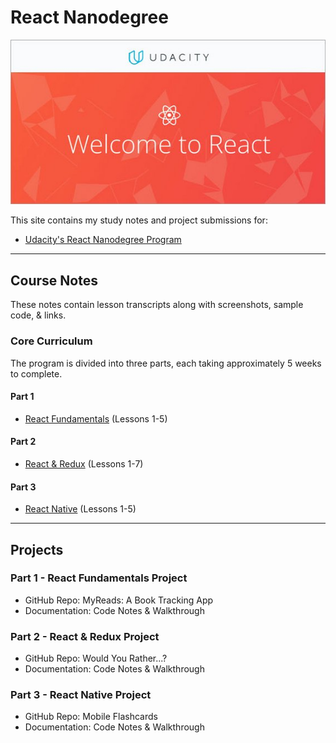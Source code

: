 <!-- markdownlint-disable MD022 MD024 MD032 -->
# React Nanodegree

[![udacity-react](assets/images/udacity-react-small.jpg)](assets/images/udacity-react.jpg)

This site contains my study notes and project submissions for:
- [Udacity's React Nanodegree Program](https://www.udacity.com/course/react-nanodegree--nd019)

---

## Course Notes
These notes contain lesson transcripts along with screenshots, sample code, & links.

### Core Curriculum
The program is divided into three parts, each taking approximately 5 weeks to complete.

#### Part 1
- [React Fundamentals](course-notes/react-fundamentals.html) (Lessons 1-5)

#### Part 2
- [React & Redux](course-notes/react-redux.md) (Lessons 1-7)

#### Part 3
- [React Native](course-notes/react-native.md) (Lessons 1-5)

---

## Projects

### Part 1 - React Fundamentals Project
- GitHub Repo: MyReads: A Book Tracking App
- Documentation: Code Notes & Walkthrough

### Part 2 - React & Redux Project
- GitHub Repo: Would You Rather...?
- Documentation: Code Notes & Walkthrough

### Part 3 - React Native Project
- GitHub Repo: Mobile Flashcards
- Documentation: Code Notes & Walkthrough
